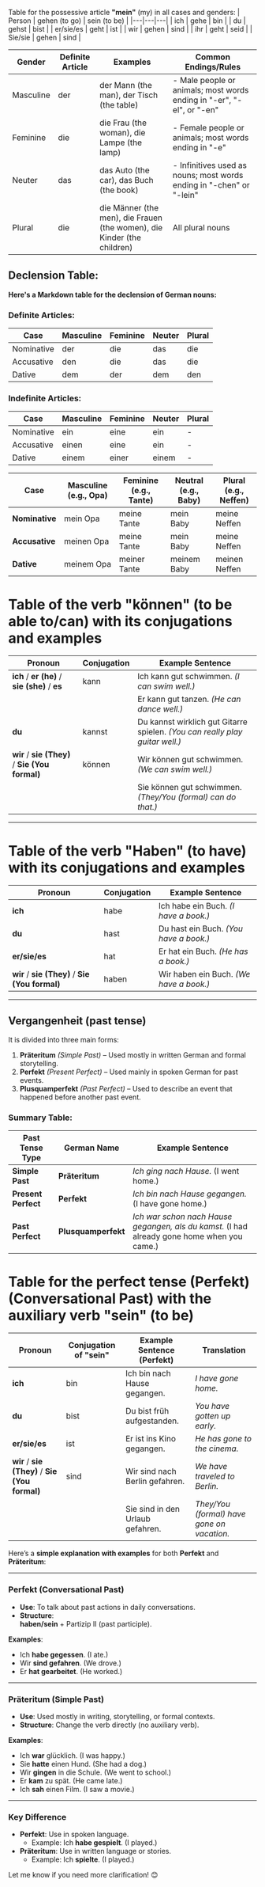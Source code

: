 Table for the possessive article **"mein"** (my) in all cases and genders:
| Person | gehen (to go) | sein (to be) |
|---|---|---|
| ich | gehe | bin |
| du | gehst | bist |
| er/sie/es | geht | ist |
| wir | gehen | sind |
| ihr | geht | seid |
| Sie/sie | gehen | sind |

| Gender | Definite Article | Examples | Common Endings/Rules |
|---|---|---|---|
| Masculine | der | der Mann (the man), der Tisch (the table) | - Male people or animals; most words ending in "-er", "-el", or "-en" |
| Feminine | die | die Frau (the woman), die Lampe (the lamp) | - Female people or animals; most words ending in "-e" |
| Neuter | das | das Auto (the car), das Buch (the book) | - Infinitives used as nouns; most words ending in "-chen" or "-lein" |
| Plural | die | die Männer (the men), die Frauen (the women), die Kinder (the children) | All plural nouns |

## **Declension Table:**

**Here's a Markdown table for the declension of German nouns:**

### **Definite Articles:**

| Case | Masculine | Feminine | Neuter | Plural |
|---|---|---|---|---|
| Nominative | der | die | das | die |
| Accusative | den | die | das | die |
| Dative | dem | der | dem | den |

### **Indefinite Articles:**

| Case | Masculine | Feminine | Neuter | Plural |
|---|---|---|---|---|
| Nominative | ein | eine | ein | - |
| Accusative | einen | eine | ein | - |
| Dative | einem | einer | einem | - |



| **Case**         | **Masculine** (e.g., Opa) | **Feminine** (e.g., Tante) | **Neutral** (e.g., Baby) | **Plural** (e.g., Neffen) |
|-------------------|---------------------------|----------------------------|--------------------------|---------------------------|
| **Nominative**    | mein Opa                 | meine Tante                | mein Baby                | meine Neffen              |
| **Accusative**    | meinen Opa               | meine Tante                | mein Baby                | meine Neffen              |
| **Dative**        | meinem Opa               | meiner Tante               | meinem Baby              | meinen Neffen             |


# Table of the verb **"können"** (to be able to/can) with its conjugations and examples  

| Pronoun               | Conjugation | Example Sentence                                  |  
|-----------------------|------------|--------------------------------------------------|  
| **ich** / **er (he)** / **sie (she)** / **es** | kann       | Ich kann gut schwimmen. *(I can swim well.)*  |  
|                       |            | Er kann gut tanzen. *(He can dance well.)*      |  
| **du**               | kannst      | Du kannst wirklich gut Gitarre spielen. *(You can really play guitar well.)* |  
| **wir** / **sie (They)** / **Sie (You formal)** | können     | Wir können gut schwimmen. *(We can swim well.)* |  
|                       |            | Sie können gut schwimmen. *(They/You (formal) can do that.)* |  

---

# Table of the verb **"Haben"** (to have) with its conjugations and examples  

| Pronoun              | Conjugation | Example Sentence                      |  
|----------------------|------------|--------------------------------------|  
| **ich**             | habe       | Ich habe ein Buch. *(I have a book.)* |  
| **du**             | hast       | Du hast ein Buch. *(You have a book.)* |  
| **er/sie/es**      | hat        | Er hat ein Buch. *(He has a book.)*   |  
| **wir** / **sie (They)** / **Sie (You formal)** | haben | Wir haben ein Buch. *(We have a book.)* |  

---
## **Vergangenheit** (**past tense**)
It is divided into three main forms:

1. **Präteritum** *(Simple Past)* – Used mostly in written German and formal storytelling.
2. **Perfekt** *(Present Perfect)* – Used mainly in spoken German for past events.
3. **Plusquamperfekt** *(Past Perfect)* – Used to describe an event that happened before another past event.

### Summary Table:

| **Past Tense Type**  | **German Name**  | **Example Sentence** |
|----------------------|-----------------|----------------------|
| **Simple Past** | **Präteritum** | *Ich ging nach Hause.* (I went home.) |
| **Present Perfect** | **Perfekt** | *Ich bin nach Hause gegangen.* (I have gone home.) |
| **Past Perfect** | **Plusquamperfekt** | *Ich war schon nach Hause gegangen, als du kamst.* (I had already gone home when you came.) |



# Table for the perfect tense (**Perfekt**) (Conversational Past) with the auxiliary verb **"sein"** (to be)  

| Pronoun           | Conjugation of "sein" | Example Sentence (Perfekt)         | Translation                               |  
|------------------|----------------------|----------------------------------|-------------------------------------------|  
| **ich**         | bin                  | Ich bin nach Hause gegangen.     | *I have gone home.*                      |  
| **du**         | bist                  | Du bist früh aufgestanden.       | *You have gotten up early.*              |  
| **er/sie/es**  | ist                   | Er ist ins Kino gegangen.        | *He has gone to the cinema.*             |  
| **wir** / **sie (They)** / **Sie (You formal)** | sind | Wir sind nach Berlin gefahren. | *We have traveled to Berlin.*  |  
|                 |                      | Sie sind in den Urlaub gefahren. | *They/You (formal) have gone on vacation.* |  


Here’s a **simple explanation with examples** for both **Perfekt** and **Präteritum**:

---

### **Perfekt (Conversational Past)**
- **Use**: To talk about past actions in daily conversations.  
- **Structure**:  
  **haben/sein** + Partizip II (past participle).  

**Examples**:  
- Ich **habe gegessen**. (I ate.)  
- Wir **sind gefahren**. (We drove.)  
- Er **hat gearbeitet**. (He worked.)  

---

### **Präteritum (Simple Past)**  
- **Use**: Used mostly in writing, storytelling, or formal contexts.  
- **Structure**: Change the verb directly (no auxiliary verb).  

**Examples**:  
- Ich **war** glücklich. (I was happy.)  
- Sie **hatte** einen Hund. (She had a dog.)  
- Wir **gingen** in die Schule. (We went to school.)  
- Er **kam** zu spät. (He came late.)  
- Ich **sah** einen Film. (I saw a movie.)

---

### **Key Difference**  
- **Perfekt**: Use in spoken language.  
  - Example: Ich **habe gespielt**. (I played.)  
- **Präteritum**: Use in written language or stories.  
  - Example: Ich **spielte**. (I played.)  

Let me know if you need more clarification! 😊
